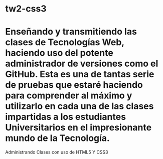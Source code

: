 tw2-css3
========
Enseñando y transmitiendo las clases de Tecnologías Web, haciendo uso del potente administrador de versiones como el GitHub.
Esta es una de tantas serie de pruebas que estaré haciendo para comprender al máximo y utilizarlo en cada una de las clases impartidas a los estudiantes Universitarios en el impresionante mundo de la Tecnología.
========
Administrando Clases con uso de HTML5 Y CSS3
